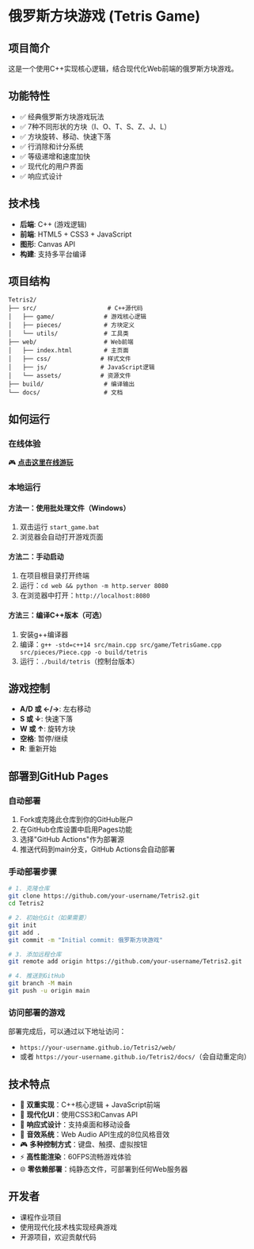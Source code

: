 # 俄罗斯方块游戏 (Tetris Game)

## 项目简介
这是一个使用C++实现核心逻辑，结合现代化Web前端的俄罗斯方块游戏。

## 功能特性
- ✅ 经典俄罗斯方块游戏玩法
- ✅ 7种不同形状的方块（I、O、T、S、Z、J、L）
- ✅ 方块旋转、移动、快速下落
- ✅ 行消除和计分系统
- ✅ 等级递增和速度加快
- ✅ 现代化的用户界面
- ✅ 响应式设计

## 技术栈
- **后端**: C++ (游戏逻辑)
- **前端**: HTML5 + CSS3 + JavaScript
- **图形**: Canvas API
- **构建**: 支持多平台编译

## 项目结构
```
Tetris2/
├── src/                    # C++源代码
│   ├── game/              # 游戏核心逻辑
│   ├── pieces/            # 方块定义
│   └── utils/             # 工具类
├── web/                   # Web前端
│   ├── index.html         # 主页面
│   ├── css/              # 样式文件
│   ├── js/               # JavaScript逻辑
│   └── assets/           # 资源文件
├── build/                 # 编译输出
└── docs/                  # 文档
```

## 如何运行

### 在线体验
🎮 **[点击这里在线游玩](https://Yi-luo-hua.github.io/Tetris2/web/)**

### 本地运行
#### 方法一：使用批处理文件（Windows）
1. 双击运行 `start_game.bat`
2. 浏览器会自动打开游戏页面

#### 方法二：手动启动
1. 在项目根目录打开终端
2. 运行：`cd web && python -m http.server 8080`
3. 在浏览器中打开：`http://localhost:8080`

#### 方法三：编译C++版本（可选）
1. 安装g++编译器
2. 编译：`g++ -std=c++14 src/main.cpp src/game/TetrisGame.cpp src/pieces/Piece.cpp -o build/tetris`
3. 运行：`./build/tetris`（控制台版本）

## 游戏控制
- **A/D 或 ←/→**: 左右移动
- **S 或 ↓**: 快速下落
- **W 或 ↑**: 旋转方块
- **空格**: 暂停/继续
- **R**: 重新开始

## 部署到GitHub Pages

### 自动部署
1. Fork或克隆此仓库到你的GitHub账户
2. 在GitHub仓库设置中启用Pages功能
3. 选择"GitHub Actions"作为部署源
4. 推送代码到main分支，GitHub Actions会自动部署

### 手动部署步骤
```bash
# 1. 克隆仓库
git clone https://github.com/your-username/Tetris2.git
cd Tetris2

# 2. 初始化Git（如果需要）
git init
git add .
git commit -m "Initial commit: 俄罗斯方块游戏"

# 3. 添加远程仓库
git remote add origin https://github.com/your-username/Tetris2.git

# 4. 推送到GitHub
git branch -M main
git push -u origin main
```

### 访问部署的游戏
部署完成后，可以通过以下地址访问：
- `https://your-username.github.io/Tetris2/web/`
- 或者 `https://your-username.github.io/Tetris2/docs/`（会自动重定向）

## 技术特点
- 🎯 **双重实现**：C++核心逻辑 + JavaScript前端
- 🎨 **现代化UI**：使用CSS3和Canvas API
- 📱 **响应式设计**：支持桌面和移动设备
- 🎵 **音效系统**：Web Audio API生成的8位风格音效
- 🎮 **多种控制方式**：键盘、触摸、虚拟按钮
- ⚡ **高性能渲染**：60FPS流畅游戏体验
- 🌐 **零依赖部署**：纯静态文件，可部署到任何Web服务器

## 开发者
- 课程作业项目
- 使用现代化技术栈实现经典游戏
- 开源项目，欢迎贡献代码 
